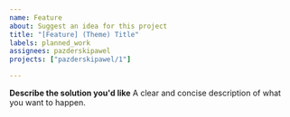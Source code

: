 ```yaml
---
name: Feature
about: Suggest an idea for this project
title: "[Feature] (Theme) Title"
labels: planned_work
assignees: pazderskipawel
projects: ["pazderskipawel/1"]

---
```


**Describe the solution you'd like**
A clear and concise description of what you want to happen.